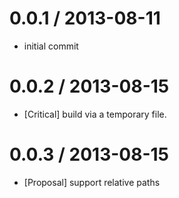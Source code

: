 # 0.0.1 / 2013-08-11
* initial commit

# 0.0.2 / 2013-08-15
* [Critical] build via a temporary file. <br />

# 0.0.3 / 2013-08-15
* [Proposal] support relative paths <br />
